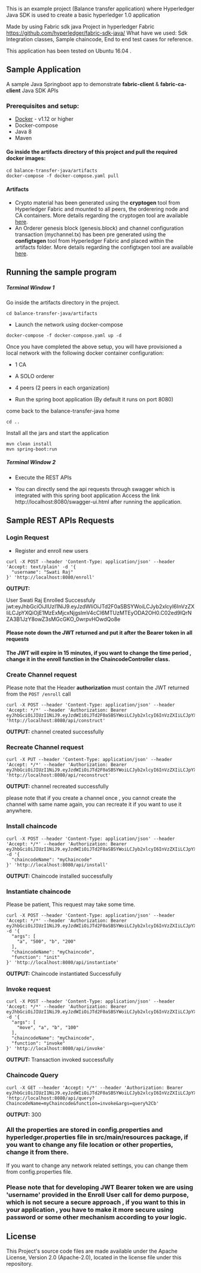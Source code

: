This is an example project (Balance transfer application) where Hyperledger Java SDK is used to create a basic hyperledger 1.0 application

Made by using Fabric sdk java Project in hyperledger Fabric
  https://github.com/hyperledger/fabric-sdk-java/
  What have we used:
   Sdk Integration classes, 
   Sample chaincode, 
   End to end test cases for reference.
   
   This application has been tested on Ubuntu 16.04 .
## Sample Application

A sample Java Springboot app to demonstrate **__fabric-client__** & **__fabric-ca-client__** Java SDK APIs

### Prerequisites and setup:

* [Docker](https://www.docker.com/products/overview) - v1.12 or higher
* Docker-compose
* Java 8
* Maven


#### Go inside the artifacts directory of this project and pull the required docker images:
```
cd balance-transfer-java/artifacts
docker-compose -f docker-compose.yaml pull
```


#### Artifacts
* Crypto material has been generated using the **cryptogen** tool from Hyperledger Fabric and mounted to all peers, the orderering node and CA containers. More details regarding the cryptogen tool are available [here](http://hyperledger-fabric.readthedocs.io/en/latest/build_network.html#crypto-generator).
* An Orderer genesis block (genesis.block) and channel configuration transaction (mychannel.tx) has been pre generated using the **configtxgen** tool from Hyperledger Fabric and placed within the artifacts folder. More details regarding the configtxgen tool are available [here](http://hyperledger-fabric.readthedocs.io/en/latest/build_network.html#configuration-transaction-generator).

## Running the sample program


##### Terminal Window 1

Go inside the artifacts directory in the project.

```
cd balance-transfer-java/artifacts
```

* Launch the network using docker-compose

```
docker-compose -f docker-compose.yaml up -d
```

Once you have completed the above setup, you will have provisioned a local network with the following docker container configuration:

* 1 CA
* A SOLO orderer
* 4 peers (2 peers in each organization)

* Run the spring boot application (By default it runs on port 8080) 

come back to the balance-transfer-java home

```
cd ..
```

Install all the jars and start the application

```
mvn clean install
mvn spring-boot:run
```

##### Terminal Window 2

* Execute the REST APIs 

* You can directly send the api requests through swagger which is integrated with this spring boot application
  Access the link http://localhost:8080/swagger-ui.html after running the application.



## Sample REST APIs Requests

### Login Request

* Register and enroll new users 

```
curl -X POST --header 'Content-Type: application/json' --header 'Accept: text/plain' -d '{
  "username": "Swati Raj"
}' 'http://localhost:8080/enroll'
```

**OUTPUT:**


User Swati Raj Enrolled Successfuly  jwt:eyJhbGciOiJIUzI1NiJ9.eyJzdWIiOiJTd2F0aSBSYWoiLCJyb2xlcyI6InVzZXIiLCJpYXQiOjE1MzExMjcxNjgsImV4cCI6MTUzMTEyODA2OH0.C02ed9lQrNZA3B1JzY8owZ3sMGcGKO_0wrpvHOwdQo8e

#### Please note down the JWT returned and put it after the Bearer token in all requests

#### The JWT will expire in 15 minutes, if you want to change the time period , change it in the enroll function in the ChaincodeController class. 


### Create Channel request

Please note that the Header **authorization** must contain the JWT returned from the `POST /enroll` call

```
curl -X POST --header 'Content-Type: application/json' --header 'Accept: */*' --header 'Authorization: Bearer eyJhbGciOiJIUzI1NiJ9.eyJzdWIiOiJTd2F0aSBSYWoiLCJyb2xlcyI6InVzZXIiLCJpYXQiOjE1MzExMzE0NjIsImV4cCI6MTUzMTEzMjM2Mn0.aUJgbNy5p9K0vTpqFljP3VW9rJ1gkWsFGTpkYTDjOyI' 'http://localhost:8080/api/construct'
```

**OUTPUT:**
channel created successfully




### Recreate Channel request

```
curl -X PUT --header 'Content-Type: application/json' --header 'Accept: */*' --header 'Authorization: Bearer eyJhbGciOiJIUzI1NiJ9.eyJzdWIiOiJTd2F0aSBSYWoiLCJyb2xlcyI6InVzZXIiLCJpYXQiOjE1MzExMjcxNjgsImV4cCI6MTUzMTEyODA2OH0.C02ed9lQrNZA3B1JzY8owZ3sMGcGKO_0wrpvHOwdQo8e' 'http://localhost:8080/api/reconstruct'
```
**OUTPUT:**
channel recreated successfully


please note that if you create a channel once , you cannot create the channel with same name  again, you can recreate it if you want to use it anywhere.


### Install chaincode

```
curl -X POST --header 'Content-Type: application/json' --header 'Accept: */*' --header 'Authorization: Bearer eyJhbGciOiJIUzI1NiJ9.eyJzdWIiOiJTd2F0aSBSYWoiLCJyb2xlcyI6InVzZXIiLCJpYXQiOjE1MzExMjcxNjgsImV4cCI6MTUzMTEyODA2OH0.C02ed9lQrNZA3B1JzY8owZ3sMGcGKO_0wrpvHOwdQo8e' -d '{
  "chaincodeName": "myChaincode"
}' 'http://localhost:8080/api/install'
```
**OUTPUT:**
Chaincode installed successfully


### Instantiate chaincode

Please be patient, This request may take some time.

```
curl -X POST --header 'Content-Type: application/json' --header 'Accept: */*' --header 'Authorization: Bearer eyJhbGciOiJIUzI1NiJ9.eyJzdWIiOiJTd2F0aSBSYWoiLCJyb2xlcyI6InVzZXIiLCJpYXQiOjE1MzExMjcxNjgsImV4cCI6MTUzMTEyODA2OH0.C02ed9lQrNZA3B1JzY8owZ3sMGcGKO_0wrpvHOwdQo8e' -d '{
  "args": [
    "a", "500", "b", "200"
  ],
  "chaincodeName": "myChaincode",
  "function": "init"
}' 'http://localhost:8080/api/instantiate'
```
**OUTPUT:**
Chaincode instantiated Successfully

### Invoke request

```
curl -X POST --header 'Content-Type: application/json' --header 'Accept: */*' --header 'Authorization: Bearer eyJhbGciOiJIUzI1NiJ9.eyJzdWIiOiJTd2F0aSBSYWoiLCJyb2xlcyI6InVzZXIiLCJpYXQiOjE1MzExMjcxNjgsImV4cCI6MTUzMTEyODA2OH0.C02ed9lQrNZA3B1JzY8owZ3sMGcGKO_0wrpvHOwdQo8e' -d '{
  "args": [
    "move", "a", "b", "100"
  ],
  "chaincodeName": "myChaincode",
  "function": "invoke"
}' 'http://localhost:8080/api/invoke'
```
**OUTPUT:**
Transaction invoked successfully

### Chaincode Query

```
curl -X GET --header 'Accept: */*' --header 'Authorization: Bearer eyJhbGciOiJIUzI1NiJ9.eyJzdWIiOiJTd2F0aSBSYWoiLCJyb2xlcyI6InVzZXIiLCJpYXQiOjE1MzExMjcxNjgsImV4cCI6MTUzMTEyODA2OH0.C02ed9lQrNZA3B1JzY8owZ3sMGcGKO_0wrpvHOwdQo8e' 'http://localhost:8080/api/query?ChaincodeName=myChaincode&function=invoke&args=query%2Cb'
```
**OUTPUT:**
300


### All the properties are stored in config.properties and hyperledger.properties file in  src/main/resources package, if you want to change any file location or other properties, change it from there.
   If you want to change any network related settings, you can change them from config.properties file.


### Please note that for developing JWT Bearer token we are using 'username' provided in the Enroll User call for demo purpose, which is not secure a secure approach , if you want to this in your application , you have to make it more secure using password or some other mechanism according to your logic.

## License

This Project's source code files are made available under the Apache License, Version 2.0 (Apache-2.0), located in the license file under this repository.


